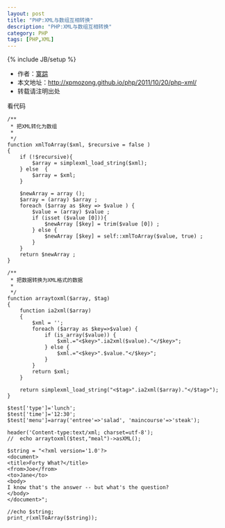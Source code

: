 ```yaml
---
layout: post
title: "PHP:XML与数组互相转换"
description: "PHP:XML与数组互相转换"
category: PHP
tags: [PHP,XML]
---
```

{% include JB/setup %}

*	作者：<a href="http://weibo.com/xpmozong" target="blank">寞踪</a>
*	本文地址：http://xpmozong.github.io/php/2011/10/20/php-xml/
*	转载请注明出处

看代码

    /**
	 * 把XML转化为数组
     *
     */
    function xmlToArray($xml, $recursive = false )
    {
        if (!$recursive){
            $array = simplexml_load_string($xml);
        } else  {
            $array = $xml;
        }

        $newArray = array ();
        $array = (array) $array ;
        foreach ($array as $key => $value ) {
            $value = (array) $value ;
            if (isset ($value [0])){
                $newArray [$key] = trim($value [0]) ;
            } else {
                $newArray [$key] = self::xmlToArray($value, true) ;
            }
        }
        return $newArray ;
    }

    /**
	 * 把数据转换为XML格式的数据
     *
     */
    function arraytoxml($array, $tag)
    {
        function ia2xml($array)
        {
            $xml = '';
            foreach ($array as $key=>$value) {
                if (is_array($value)) {
                    $xml.="<$key>".ia2xml($value)."</$key>";
                } else {
                    $xml.="<$key>".$value."</$key>";
                }
            }
            return $xml;
        }

        return simplexml_load_string("<$tag>".ia2xml($array)."</$tag>");
    }

    $test['type']='lunch';
    $test['time']='12:30';
    $test['menu']=array('entree'=>'salad', 'maincourse'=>'steak');

    header('Content-type:text/xml; charset=utf-8');
    //  echo arraytoxml($test,"meal")->asXML();

    $string = "<?xml version='1.0'?> 
    <document>
    <title>Forty What?</title>
    <from>Joe</from>
    <to>Jane</to>
    <body>
    I know that's the answer -- but what's the question?
    </body>
    </document>";

    //echo $string;
    print_r(xmlToArray($string));

